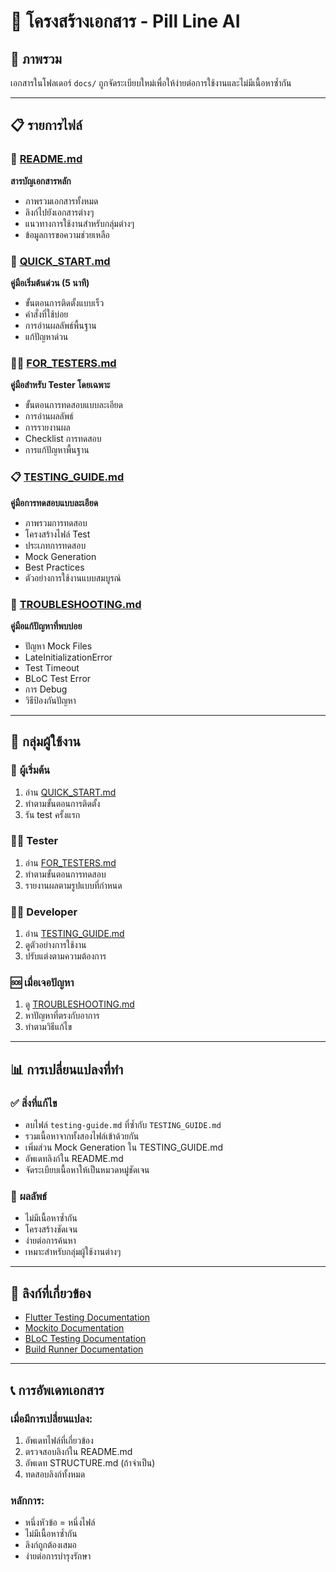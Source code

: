 # 📁 โครงสร้างเอกสาร - Pill Line AI

## 🎯 ภาพรวม

เอกสารในโฟลเดอร์ `docs/` ถูกจัดระเบียบใหม่เพื่อให้ง่ายต่อการใช้งานและไม่มีเนื้อหาซ้ำกัน

---

## 📋 รายการไฟล์

### 📖 [README.md](./README.md)

**สารบัญเอกสารหลัก**

- ภาพรวมเอกสารทั้งหมด
- ลิงก์ไปยังเอกสารต่างๆ
- แนวทางการใช้งานสำหรับกลุ่มต่างๆ
- ข้อมูลการขอความช่วยเหลือ

### 🚀 [QUICK_START.md](./QUICK_START.md)

**คู่มือเริ่มต้นด่วน (5 นาที)**

- ขั้นตอนการติดตั้งแบบเร็ว
- คำสั่งที่ใช้บ่อย
- การอ่านผลลัพธ์พื้นฐาน
- แก้ปัญหาด่วน

### 👨‍💻 [FOR_TESTERS.md](./FOR_TESTERS.md)

**คู่มือสำหรับ Tester โดยเฉพาะ**

- ขั้นตอนการทดสอบแบบละเอียด
- การอ่านผลลัพธ์
- การรายงานผล
- Checklist การทดสอบ
- การแก้ปัญหาพื้นฐาน

### 📋 [TESTING_GUIDE.md](./TESTING_GUIDE.md)

**คู่มือการทดสอบแบบละเอียด**

- ภาพรวมการทดสอบ
- โครงสร้างไฟล์ Test
- ประเภทการทดสอบ
- Mock Generation
- Best Practices
- ตัวอย่างการใช้งานแบบสมบูรณ์

### 🔧 [TROUBLESHOOTING.md](./TROUBLESHOOTING.md)

**คู่มือแก้ปัญหาที่พบบ่อย**

- ปัญหา Mock Files
- LateInitializationError
- Test Timeout
- BLoC Test Error
- การ Debug
- วิธีป้องกันปัญหา

---

## 🎯 กลุ่มผู้ใช้งาน

### 👶 **ผู้เริ่มต้น**

1. อ่าน [QUICK_START.md](./QUICK_START.md)
2. ทำตามขั้นตอนการติดตั้ง
3. รัน test ครั้งแรก

### 👨‍💻 **Tester**

1. อ่าน [FOR_TESTERS.md](./FOR_TESTERS.md)
2. ทำตามขั้นตอนการทดสอบ
3. รายงานผลตามรูปแบบที่กำหนด

### 👨‍💼 **Developer**

1. อ่าน [TESTING_GUIDE.md](./TESTING_GUIDE.md)
2. ดูตัวอย่างการใช้งาน
3. ปรับแต่งตามความต้องการ

### 🆘 **เมื่อเจอปัญหา**

1. ดู [TROUBLESHOOTING.md](./TROUBLESHOOTING.md)
2. หาปัญหาที่ตรงกับอาการ
3. ทำตามวิธีแก้ไข

---

## 📊 การเปลี่ยนแปลงที่ทำ

### ✅ **สิ่งที่แก้ไข**

- ลบไฟล์ `testing-guide.md` ที่ซ้ำกับ `TESTING_GUIDE.md`
- รวมเนื้อหาจากทั้งสองไฟล์เข้าด้วยกัน
- เพิ่มส่วน Mock Generation ใน TESTING_GUIDE.md
- อัพเดทลิงก์ใน README.md
- จัดระเบียบเนื้อหาให้เป็นหมวดหมู่ชัดเจน

### 🎯 **ผลลัพธ์**

- ไม่มีเนื้อหาซ้ำกัน
- โครงสร้างชัดเจน
- ง่ายต่อการค้นหา
- เหมาะสำหรับกลุ่มผู้ใช้งานต่างๆ

---

## 🔗 ลิงก์ที่เกี่ยวข้อง

- [Flutter Testing Documentation](https://docs.flutter.dev/testing)
- [Mockito Documentation](https://pub.dev/packages/mockito)
- [BLoC Testing Documentation](https://bloclibrary.dev/#/testing)
- [Build Runner Documentation](https://pub.dev/packages/build_runner)

---

## 📞 การอัพเดทเอกสาร

### เมื่อมีการเปลี่ยนแปลง:

1. อัพเดทไฟล์ที่เกี่ยวข้อง
2. ตรวจสอบลิงก์ใน README.md
3. อัพเดท STRUCTURE.md (ถ้าจำเป็น)
4. ทดสอบลิงก์ทั้งหมด

### หลักการ:

- หนึ่งหัวข้อ = หนึ่งไฟล์
- ไม่มีเนื้อหาซ้ำกัน
- ลิงก์ถูกต้องเสมอ
- ง่ายต่อการบำรุงรักษา
